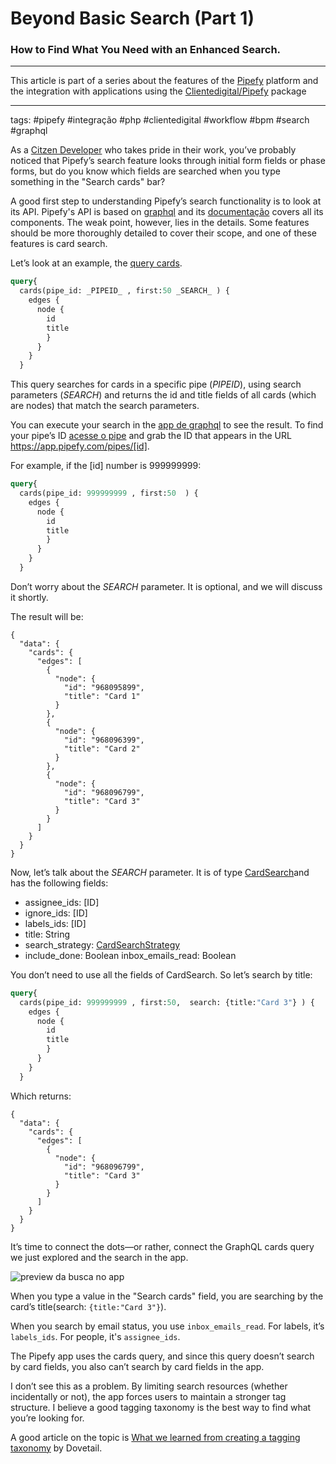 # Beyond Basic Search (Part 1)
### How to Find What You Need with an Enhanced Search.

---
   This article is part of a series about the features of the [Pipefy](https://www.pipefy.com/) platform and the integration with applications using the [Clientedigital/Pipefy](https://github.com/cliente-digital/pipefy) package

---

tags: #pipefy #integração #php #clientedigital #workflow #bpm #search #graphql

As a [Citzen Developer](https://www.pipefy.com/blog/what-is-a-citizen-developer/) who takes pride in their work, you’ve probably noticed that Pipefy’s search feature looks through initial form fields or phase forms, but do you know which fields are searched when you type something in the "Search cards" bar?

A good first step to understanding Pipefy’s search functionality is to look at its API. Pipefy's API is based on [graphql](https://graphql.org/) and its [documentação](https://api-docs.pipefy.com/reference/inputObjects/CardSearch/#) covers all its components. The weak point, however, lies in the details. Some features should be more thoroughly detailed to cover their scope, and one of these features is card search.

Let’s look at an example, the  [query cards](https://api-docs.pipefy.com/reference/queries/cards/#cards).

```graphql
query{
  cards(pipe_id: _PIPEID_ , first:50 _SEARCH_ ) {
    edges {
      node {
        id
        title
        }
      }
    }
  }
```
This query searches for cards in a specific pipe (_PIPEID_), using search parameters (_SEARCH_) and returns the id and title fields of all cards (which are nodes) that match the search parameters.

You can execute your search in the [app de graphql](https://app.pipefy.com/graphiql)  to see the result. To find your pipe’s ID [acesse o pipe](https://app.pipefy.com/) and grab the ID that appears in the URL https://app.pipefy.com/pipes/[id].

For example, if the [id] number is 999999999:

```graphql
query{
  cards(pipe_id: 999999999 , first:50  ) {
    edges {
      node {
        id
        title
        }
      }
    }
  }
```
Don’t worry about the _SEARCH_ parameter. It is optional, and we will discuss it shortly.

The result will be:

```graphiql
{
  "data": {
    "cards": {
      "edges": [
        {
          "node": {
            "id": "968095899",
            "title": "Card 1"
          }
        },
        {
          "node": {
            "id": "968096399",
            "title": "Card 2"
          }
        },
        {
          "node": {
            "id": "968096799",
            "title": "Card 3"
          }
        }
      ]
    }
  }
}
```

Now, let’s talk about the _SEARCH_ parameter. It is of type [CardSearch](https://api-docs.pipefy.com/reference/inputObjects/CardSearch/)and has the following fields:

- assignee_ids: [ID]
- ignore_ids: [ID]
- labels_ids: [ID]
- title: String
- search_strategy: [CardSearchStrategy](https://api-docs.pipefy.com/reference/enums/CardSearchStrategy)
- include_done: Boolean
inbox_emails_read: Boolean

You don’t need to use all the fields of CardSearch. So let’s search by title:

```graphql
query{
  cards(pipe_id: 999999999 , first:50,  search: {title:"Card 3"} ) {
    edges {
      node {
        id
        title
        }
      }
    }
  }
```
Which returns:
```graphiql
{
  "data": {
    "cards": {
      "edges": [
        {
          "node": {
            "id": "968096799",
            "title": "Card 3"
          }
        }
      ]
    }
  }
}
```


It’s time to connect the dots—or rather, connect the GraphQL cards query we just explored and the search in the app.

![preview da busca no app](./app_cards_search.png "busca no app Pipefy")

When you type a value in the "Search cards" field, you are searching by the card’s title(search: ```{title:"Card 3"}```).

When you search by email status, you use ```inbox_emails_read```. For labels, it’s ```labels_ids```. For people, it's ```assignee_ids```.

The Pipefy app uses the cards query, and since this query doesn’t search by card fields, you also can’t search by card fields in the app.

I don’t see this as a problem. By limiting search resources (whether incidentally or not), the app forces users to maintain a stronger tag structure. I believe a good tagging taxonomy is the best way to find what you’re looking for.

A good article on the topic is [What we learned from creating a tagging taxonomy](https://dovetail.com/blog/what-we-learned-creating-tagging-taxonomy/) by Dovetail.
